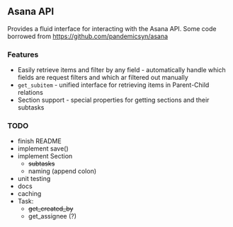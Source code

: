 ## Asana API

Provides a fluid interface for interacting with the Asana API.
Some code borrowed from https://github.com/pandemicsyn/asana

### Features
 - Easily retrieve items and filter by any field - automatically handle which
 fields are request filters and which ar filtered out manually
 - `get_subitem` - unified interface for retrieving items in Parent-Child
 relations
 - Section support - special properties for getting sections and their subtasks

### TODO
- finish README
- implement save()
- implement Section
    - ~~subtasks~~
    - naming (append colon)
- unit testing
- docs
- caching
- Task:
	- ~~get_created_by~~
	- get_assignee (?)
